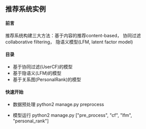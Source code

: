 ## 推荐系统实例
#### 前言
 推荐系统构建三大方法：基于内容的推荐content-based，
                     协同过滤collaborative filtering，
                     隐语义模型(LFM, latent factor model)

#### 目录
* 基于协同过滤(UserCF)的模型
* 基于隐语义(LFM)的模型
* 基于关系图(PersonalRank)的模型

#### 快速开始
* 数据预处理
    python2 manage.py preprocess

* 模型运行
    python2 manage.py ["pre_process", "cf", "lfm", "personal_rank"]
